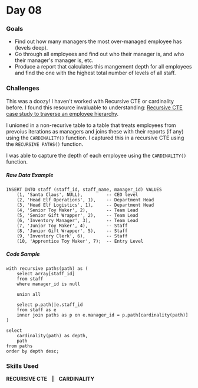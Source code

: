 # Day 08


### Goals
* Find out how many managers the most over-managed employee has (levels deep).
* Go through all employees and find out who their manager is, and who their manager's manager is, etc.
* Produce a report that calculates this mangement depth for all employees and find the one with the highest total number of levels of all staff.

### Challenges
This was a doozy! I haven't worked with Recursive CTE or cardinality before. I found this resource invaluable to understanding: [Recursive CTE case study to traverse an employee hierarchy](https://docs.yugabyte.com/preview/api/ysql/the-sql-language/with-clause/emps-hierarchy/). 

I unioned in a non-recurive table to a table that treats employees from prevoius iterations as managers and joins these with their reports (if any) using the `CARDINALITY()` function. I captured this in a recursive CTE using the `RECURSIVE PATHS()` function.

I was able to capture the depth of each employee using the `CARDINALITY()` function.

##### Raw Data Example
```
INSERT INTO staff (staff_id, staff_name, manager_id) VALUES
    (1, 'Santa Claus', NULL),         -- CEO level
    (2, 'Head Elf Operations', 1),    -- Department Head
    (3, 'Head Elf Logistics', 1),     -- Department Head
    (4, 'Senior Toy Maker', 2),       -- Team Lead
    (5, 'Senior Gift Wrapper', 2),    -- Team Lead
    (6, 'Inventory Manager', 3),      -- Team Lead
    (7, 'Junior Toy Maker', 4),       -- Staff
    (8, 'Junior Gift Wrapper', 5),    -- Staff
    (9, 'Inventory Clerk', 6),        -- Staff
    (10, 'Apprentice Toy Maker', 7);  -- Entry Level
```

##### Code Sample
```
with recursive paths(path) as (
    select array[staff_id]
    from staff
    where manager_id is null

    union all

    select p.path||e.staff_id
    from staff as e
    inner join paths as p on e.manager_id = p.path[cardinality(path)]
)

select 
	cardinality(path) as depth, 
	path 
from paths 
order by depth desc;
```

### Skills Used
**RECURSIVE CTE &nbsp;&nbsp; | &nbsp;&nbsp; CARDINALITY**  
